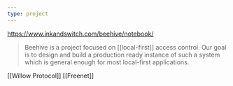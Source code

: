 ```yaml
---
type: project
---
```

https://www.inkandswitch.com/beehive/notebook/

> Beehive is a project focused on [[local-first]] access control. Our goal is to design and build a production ready instance of such a system which is general enough for most local-first applications.

[[Willow Protocol]]
[[Freenet]]